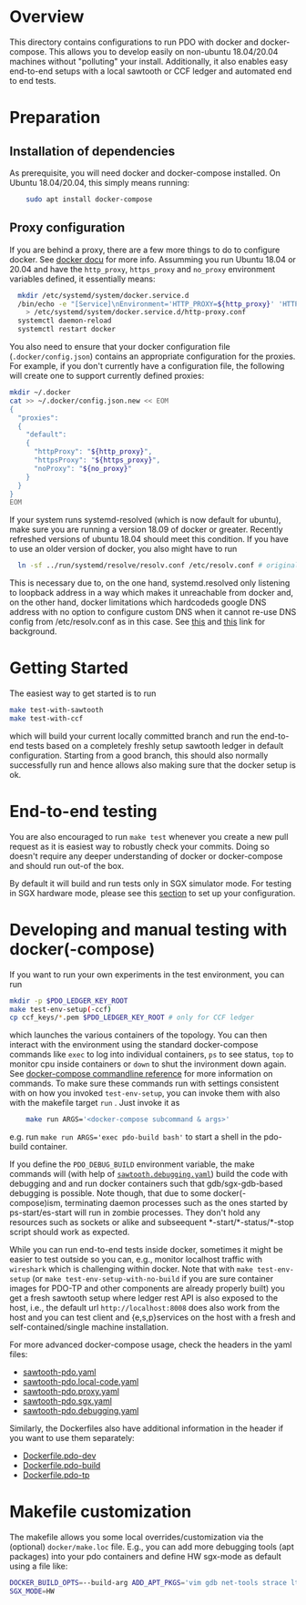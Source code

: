 <!---
Licensed under Creative Commons Attribution 4.0 International License
https://creativecommons.org/licenses/by/4.0/
--->

# Overview

This directory contains configurations to run PDO with docker and docker-compose.
This allows you to develop easily on non-ubuntu 18.04/20.04 machines
without "polluting" your install.  Additionally, it also enables easy
end-to-end setups with a local sawtooth or CCF ledger and automated end to
end tests.


# Preparation

## Installation of dependencies

As prerequisite, you will need docker and docker-compose installed.
On Ubuntu 18.04/20.04, this simply means running:
```bash
	sudo apt install docker-compose
```

## Proxy configuration

If you are behind a proxy, there are a few more things to do to configure docker.
See [docker docu](https://docs.docker.com/config/daemon/systemd/#httphttps-proxy)
for more info. Assumming you run Ubuntu 18.04 or 20.04 and have the `http_proxy`, `https_proxy`
and `no_proxy` environment variables defined, it essentially means:
```bash
  mkdir /etc/systemd/system/docker.service.d
  /bin/echo -e "[Service]\nEnvironment='HTTP_PROXY=${http_proxy}' 'HTTPS_PROXY=${https_proxy}' 'NO_PROXY=${no_proxy}'\n" \
    > /etc/systemd/system/docker.service.d/http-proxy.conf
  systemctl daemon-reload
  systemctl restart docker
```

You also need to ensure that your docker configuration file
(`.docker/config.json`) contains an appropriate configuration for the
proxies. For example, if you don't currently have a configuration file,
the following will create one to support currently defined proxies:

```bash
mkdir ~/.docker
cat >> ~/.docker/config.json.new << EOM
{
  "proxies":
  {
    "default":
    {
      "httpProxy": "${http_proxy}",
      "httpsProxy": "${https_proxy}",
      "noProxy": "${no_proxy}"
    }
  }
}
EOM
```

If your system runs systemd-resolved (which is now default for
ubuntu), make sure you are running a version 18.09 of docker or
greater. Recently refreshed versions of ubuntu 18.04 should meet this
condition. If you have to use an older version of docker, you also
might have to run
```bash
  ln -sf ../run/systemd/resolve/resolv.conf /etc/resolv.conf # originally was ../run/systemd/resolve/stub-resolv.conf
```
This is necessary due to, on the one hand, systemd.resolved only
listening to loopback address in a way which makes it unreachable from
docker and, on the other hand, docker limitations which hardcodeds
google DNS address with no option to configure custom DNS when it
cannot re-use DNS config from /etc/resolv.conf as in this case.
See [this](https://github.com/moby/moby/pull/37485)
and [this](https://github.com/docker/libnetwork/issues/2068) link for
background.

# Getting Started

The easiest way to get started is to run
```bash
make test-with-sawtooth
make test-with-ccf
```
which will build your current locally committed branch and run the
end-to-end tests based on a completely freshly setup sawtooth ledger
in default configuration.  Starting from a good branch, this should
also normally successfully run and hence allows also making sure that
the docker setup is ok.

# End-to-end testing

You are also encouraged to run `make test` whenever you create a new pull
request as it is easiest way to robustly check your commits. Doing so
doesn't require any deeper understanding of docker or docker-compose
and should run out-of the box.

By default it will build and run tests only in SGX simulator mode.
For testing in SGX hardware mode,
please see this [section](../docs/install.md#intel-software-guard-extensions-sgx)
to set up your configuration.

# Developing and manual testing with docker(-compose)

If you want to run your own experiments in the test environment, you
can run
 ```bash
 mkdir -p $PDO_LEDGER_KEY_ROOT
 make test-env-setup(-ccf)
 cp ccf_keys/*.pem $PDO_LEDGER_KEY_ROOT # only for CCF ledger
```
which launches the various containers of the topology. You can then
interact with the environment using the standard docker-compose commands like
`exec` to log into individual containers, `ps` to see status, `top` to monitor
cpu inside containers or `down` to shut the invironment down again.
See [docker-compose commandline reference](https://docs.docker.com/compose/reference/)
for more information on commands.  To make sure these commands run
with settings consistent with on how you invoked `test-env-setup`, you
can invoke them with also with the makefile target  `run` . Just
invoke it as
```bash
	make run ARGS='<docker-compose subcommand & args>'
```
e.g.  run `make run ARGS='exec pdo-build bash'` to start a shell in
the pdo-build container.

If you define the `PDO_DEBUG_BUILD` environment variable, the make
commands will (with help of [`sawtooth.debugging.yaml`](sawtooth.debugging.yaml)) build
the code with debugging and and run docker containers such that
gdb/sgx-gdb-based debugging is possible.
Note though, that due to some docker(-compose)ism, terminating daemon
processes such as the ones started
by ps-start/es-start will run in zombie processes. They don't hold any
resources such as sockets or alike and subseequent
\*-start/\*-status/\*-stop script should work as expected.

While you can run end-to-end tests inside docker, sometimes it might
be easier to test outside so you can, e.g., monitor localhost traffic
with `wireshark` which is challenging within docker. Note that with
`make test-env-setup` (or `make test-env-setup-with-no-build` if you
are sure container images for PDO-TP and other components are already
properly built) you get a fresh sawtooth setup where ledger rest API
is also exposed to the host, i.e., the default url
`http://localhost:8008` does also work from the host and you can test
client and {e,s,p}services on the host with a fresh and
self-contained/single machine installation.

For more advanced docker-compose usage, check the headers in the yaml
files:
  - [sawtooth-pdo.yaml](sawtooth-pdo.yaml)
  - [sawtooth-pdo.local-code.yaml](sawtooth-pdo.local-code.yaml)
  - [sawtooth-pdo.proxy.yaml](sawtooth-pdo.proxy.yaml)
  - [sawtooth-pdo.sgx.yaml](sawtooth-pdo.sgx.yaml)
  - [sawtooth-pdo.debugging.yaml](sawtooth-pdo.debugging.yaml)

Similarly, the Dockerfiles also have additional information in the header if you want
to use them separately:
  - [Dockerfile.pdo-dev](Dockerfile.pdo-dev)
  - [Dockerfile.pdo-build](Dockerfile.pdo-build)
  - [Dockerfile.pdo-tp](Dockerfile.pdo-tp)


# Makefile customization

The makefile allows you some local overrides/customization via the (optional) `docker/make.loc`
file. E.g., you can add more debugging tools (apt packages) into your pdo containers and define HW sgx-mode as default
using a file like:
```bash
DOCKER_BUILD_OPTS=--build-arg ADD_APT_PKGS='vim gdb net-tools strace ltrace telnet net-tools vim dnsutils ed'
SGX_MODE=HW
```
